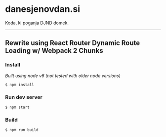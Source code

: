 # danesjenovdan.si
Koda, ki poganja DJND domek.

-----

## Rewrite using React Router Dynamic Route Loading w/ Webpack 2 Chunks

### Install

_Built using node v6 (not tested with older node versions)_

```
$ npm install
```

### Run dev server

```
$ npm start
```

### Build

```
$ npm run build
```
